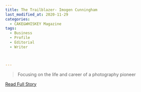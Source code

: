 ```yaml
---
title: The Trailblazer- Imogen Cunningham
last_modified_at: 2020-11-29
categories:
  - CAKE&WHISKEY Magazine
tags:
  - Business
  - Profile
  - Editorial
  - Writer



---
```


> Focusing on the life and career of a photography pioneer 

<a href="https://drive.google.com/file/d/0B66y2P9E1CKFQ0pGSmFSMVItODQ/view?usp=sharing" target="_blank">Read Full Story</a>
